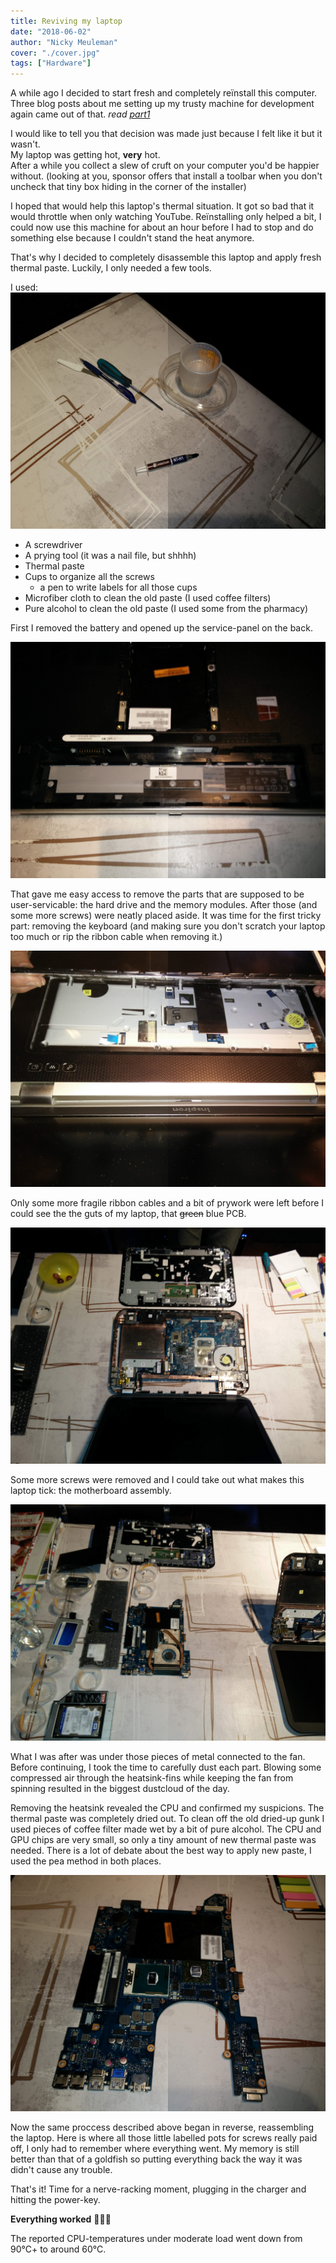 ```yaml
---
title: Reviving my laptop
date: "2018-06-02"
author: "Nicky Meuleman"
cover: "./cover.jpg"
tags: ["Hardware"]
---
```


A while ago I decided to start fresh and completely reïnstall this computer.
Three blog posts about me setting up my trusty machine for development again came out of that. _read [part1](/blog/fresh-development-environment-part-1/)_

I would like to tell you that decision was made just because I felt like it but it wasn't.  
My laptop was getting hot, **very** hot.  
After a while you collect a slew of cruft on your computer you'd be happier without. (looking at you, sponsor offers that install a toolbar when you don't uncheck that tiny box hiding in the corner of the installer)

I hoped that would help this laptop's thermal situation. It got so bad that it would throttle when only watching YouTube.
Reïnstalling only helped a bit, I could now use this machine for about an hour before I had to stop and do something else because I couldn't stand the heat anymore.

That's why I decided to completely disassemble this laptop and apply fresh thermal paste.
Luckily, I only needed a few tools.

I used:
![the tools](./tools.jpg)

- A screwdriver
- A prying tool (it was a nail file, but shhhh)
- Thermal paste
- Cups to organize all the screws
  - a pen to write labels for all those cups
- Microfiber cloth to clean the old paste (I used coffee filters)
- Pure alcohol to clean the old paste (I used some from the pharmacy)

First I removed the battery and opened up the service-panel on the back.

![SSD gone](./ssd-gone.jpg)

That gave me easy access to remove the parts that are supposed to be user-servicable: the hard drive and the memory modules.
After those (and some more screws) were neatly placed aside. It was time for the first tricky part: removing the keyboard (and making sure you don't scratch your laptop too much or rip the ribbon cable when removing it.)

![removing the keyboard](./keyboard.jpg)

Only some more fragile ribbon cables and a bit of prywork were left before I could see the the guts of my laptop, that ~~green~~ blue PCB.

![palmrest off](./palmrest-off.jpg)

Some more screws were removed and I could take out what makes this laptop tick: the motherboard assembly.

![motherboard out](./motherboard-out.jpg)

What I was after was under those pieces of metal connected to the fan.
Before continuing, I took the time to carefully dust each part. Blowing some compressed air through the heatsink-fins while keeping the fan from spinning resulted in the biggest dustcloud of the day.

Removing the heatsink revealed the CPU and confirmed my suspicions. The thermal paste was completely dried out.
To clean off the old dried-up gunk I used pieces of coffee filter made wet by a bit of pure alcohol.
The CPU and GPU chips are very small, so only a tiny amount of new thermal paste was needed.
There is a lot of debate about the best way to apply new paste, I used the pea method in both places.

![bare chips](./bare-chips.jpg)

Now the same proccess described above began in reverse, reassembling the laptop.
Here is where all those little labelled pots for screws really paid off, I only had to remember where everything went.
My memory is still better than that of a goldfish so putting everything back the way it was didn't cause any trouble.

That's it! Time for a nerve-racking moment, plugging in the charger and hitting the power-key.

**Everything worked** 🎉🎉🎉

The reported CPU-temperatures under moderate load went down from 90°C+ to around 60°C.
